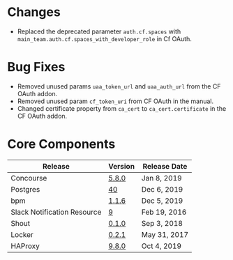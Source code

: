 # Changes

* Replaced the deprecated parameter `auth.cf.spaces` with
  `main_team.auth.cf.spaces_with_developer_role` in Cf OAuth.

# Bug Fixes

* Removed unused params `uaa_token_url` and `uaa_auth_url` from the CF OAuth 
  addon. 
* Removed unused param `cf_token_uri` from CF OAuth in the manual. 
* Changed certificate property from `ca_cert` to `ca_cert.certificate` 
  in the CF OAuth addon. 

# Core Components

| Release | Version | Release Date |
| ------- | ------- | ------------ | 
| Concourse | [5.8.0](https://github.com/concourse/concourse-bosh-release/releases/tag/v5.8.0) | Jan 8, 2019 |
| Postgres | [40](https://github.com/cloudfoundry/postgres-release/releases/tag/v40) | Dec 6, 2019 |
| bpm | [1.1.6](https://github.com/cloudfoundry/bpm-release/releases/tag/v1.1.6) | Dec 5, 2019 |
| Slack Notification Resource | [9](https://github.com/cloudfoundry-community-attic/slack-notification-resource-boshrelease/releases/tag/v9) | Feb 19, 2016 |
| Shout | [0.1.0](https://github.com/jhunt/shout-boshrelease/releases/tag/v0.1.0) | Sep 3, 2018 |
| Locker | [0.2.1](https://github.com/cloudfoundry-community/locker-boshrelease/releases/tag/v0.2.1) | May 31, 2017 |
| HAProxy | [9.8.0](https://github.com/cloudfoundry-incubator/haproxy-boshrelease/releases/tag/v9.8.0) | Oct 4, 2019 |